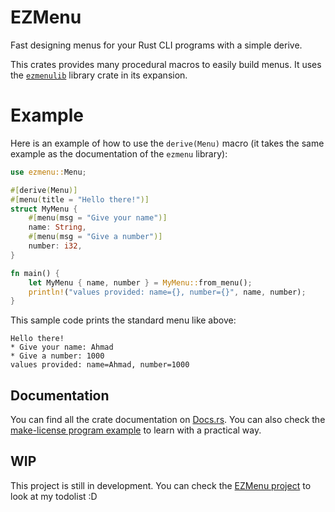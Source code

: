 # EZMenu

Fast designing menus for your Rust CLI programs with a simple derive.

This crates provides many procedural macros to easily build menus.
It uses the [`ezmenulib`](https://docs.rs/ezmenulib) library crate in its expansion.

# Example

Here is an example of how to use the `derive(Menu)` macro
(it takes the same example as the documentation of the `ezmenu` library):
```rust
use ezmenu::Menu;

#[derive(Menu)]
#[menu(title = "Hello there!")]
struct MyMenu {
    #[menu(msg = "Give your name")]
    name: String,
    #[menu(msg = "Give a number")]
    number: i32,
}

fn main() {
    let MyMenu { name, number } = MyMenu::from_menu();
    println!("values provided: name={}, number={}", name, number);
}
```

This sample code prints the standard menu like above:

```text
Hello there!
* Give your name: Ahmad
* Give a number: 1000
values provided: name=Ahmad, number=1000
```

## Documentation

You can find all the crate documentation on [Docs.rs](https://docs.rs/ezmenu).
You can also check the [make-license program example](example) to learn with a practical way.

## WIP

This project is still in development.
You can check the [EZMenu project](https://github.com/users/ahbalbk/projects/4) to look at my todolist :D
